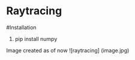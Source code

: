 # Raytracing


#Installation
1. pip install numpy

Image created as of now
![raytracing] (image.jpg)

